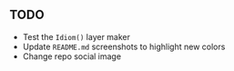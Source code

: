 ## TODO

 - Test the `Idiom()` layer maker
 - Update `README.md` screenshots to highlight new 
 colors
 - Change repo social image